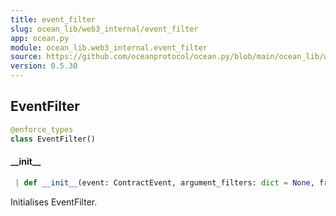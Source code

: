 ```yaml
---
title: event_filter
slug: ocean_lib/web3_internal/event_filter
app: ocean.py
module: ocean_lib.web3_internal.event_filter
source: https://github.com/oceanprotocol/ocean.py/blob/main/ocean_lib/web3_internal/event_filter.py
version: 0.5.30
---
```

## EventFilter

```python
@enforce_types
class EventFilter()
```

#### \_\_init\_\_

```python
 | def __init__(event: ContractEvent, argument_filters: dict = None, from_block: Optional[Union[int, str]] = None, to_block: Optional[Union[int, str]] = None, address: Optional[str] = None, topics: Any = None) -> None
```

Initialises EventFilter.

